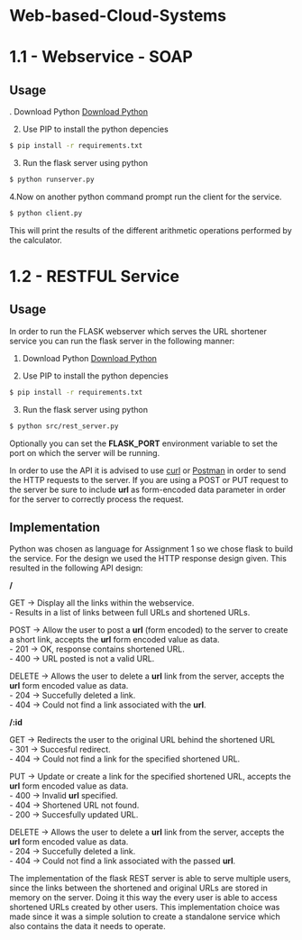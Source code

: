 # Web-based-Cloud-Systems
# 1.1 - Webservice - SOAP

## Usage
. Download Python
[Download Python](https://www.python.org/downloads/)

2. Use PIP to install the python depencies
```sh
$ pip install -r requirements.txt
```

3. Run the flask server using python
```sh
$ python runserver.py
```
4.Now on another python command prompt run the client for the service.
```sh
$ python client.py
```
This will print the results of the different arithmetic operations performed by the calculator.

# 1.2 - RESTFUL Service

## Usage
In order to run the FLASK webserver which serves the URL shortener service you can run the flask server in the following manner:

1. Download Python
[Download Python](https://www.python.org/downloads/)

2. Use PIP to install the python depencies
```sh
$ pip install -r requirements.txt
```

3. Run the flask server using python
```sh
$ python src/rest_server.py
```

Optionally you can set the **FLASK_PORT** environment variable to set the port on which the server will be running.

In order to use the API it is advised to use [curl](https://curl.haxx.se/) or [Postman](https://www.postman.com/) in order to send the HTTP requests to the server. If you are using a POST or PUT request to the server be sure to include **url** as form-encoded data parameter in order for the server to correctly process the request.


## Implementation
Python was chosen as language for Assignment 1 so we chose flask to build the service. For the design we used the HTTP response design given. This resulted in the following API design:

**/**

GET -> Display all the links within the webservice.<br/>
    - Results in a list of links between full URLs and shortened URLs.<br/>

POST -> Allow the user to post a **url** (form encoded) to the server to create a short link, accepts the **url** form encoded value as data.<br/>
    - 201 -> OK, response contains shortened URL.<br/>
    - 400 -> URL posted is not a valid URL.<br/>

DELETE -> Allows the user to delete a **url** link from the server, accepts the **url** form encoded value as data.<br/>
    - 204 -> Succefully deleted a link.<br/>
    - 404 -> Could not find a link associated with the **url**.<br/>

**/:id**

GET -> Redirects the user to the original URL behind the shortened URL<br/>
    - 301 -> Succesful redirect.<br/>
    - 404 -> Could not find a link for the specified shortened URL.<br/>
    
PUT -> Update or create a link for the specified shortened URL, accepts the **url** form encoded value as data.<br/>
    - 400 -> Invalid **url** specified.<br/>
    - 404 -> Shortened URL not found.<br/>
    - 200 -> Succesfully updated URL.<br/>
    
DELETE -> Allows the user to delete a **url** link from the server, accepts the **url** form encoded value as data. <br/>
    - 204 -> Succefully deleted a link.<br/>
    - 404 -> Could not find a link associated with the passed **url**.<br/>


The implementation of the flask REST server is able to serve multiple users, since the links between the shortened and original URLs are stored in memory on the server. Doing it this way the every user is able to access shortened URLs created by other users. This implementation choice was made since it was a simple solution to create a standalone service which also contains the data it needs to operate.


